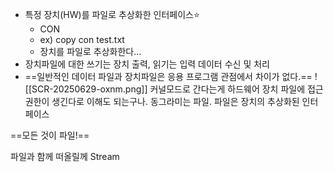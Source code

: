- 특정 장치(HW)를 파일로 추상화한 인터페이스⭐️
	- CON
	- ex) copy con test.txt
	- 장치를 파일로 추상화한다...
- 장치파일에 대한 쓰기는 장치 출력, 읽기는 입력 데이터 수신 및 처리
- ==일반적인 데이터 파일과 장치파일은 응용 프로그램 관점에서 차이가 없다.==
![[SCR-20250629-oxnm.png]]
커널모드로 간다는게 하드웨어 장치 파일에 접근 권한이 생긴다로 이해도 되는구나. 동그라미는 파일. 파일은 장치의 추상화된 인터페이스

==모든 것이 파일!==

파일과 함께 떠올릴께 Stream

